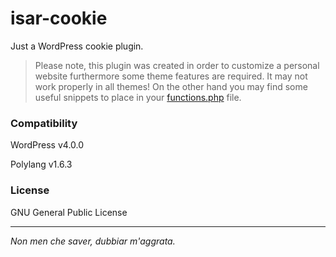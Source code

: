 isar-cookie
===========
Just a WordPress cookie plugin.

> Please note, this plugin was created in order to customize a personal website furthermore some theme features are required. It may not work properly in all themes! On the other hand you may find some useful snippets to place in your [functions.php] file.

### Compatibility

WordPress v4.0.0

Polylang v1.6.3

### License

GNU General Public License

___

*Non men che saver, dubbiar m'aggrata.*

[functions.php]:http://codex.wordpress.org/Functions_File_Explained